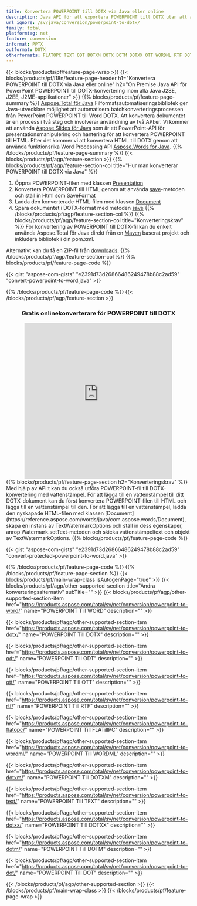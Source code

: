```yaml
---
title: Konvertera POWERPOINT till DOTX via Java eller online
description: Java API för att exportera POWERPOINT till DOTX utan att använda Microsoft Word eller PowerPoint eller online. Testa gratis POT till CSV online-omvandlare snabbt innan du integrerar koden. eller med gratis Online Converter
url_ignore: /sv/java/conversion/powerpoint-to-dotx/
family: total
platformtag: net
feature: conversion
informat: PPTX
outformat: DOTX
otherformats: FLATOPC TEXT ODT DOTXM DOTX DOTM DOTXX OTT WORDML RTF DOT WORD
---
```

{{< blocks/products/pf/feature-page-wrap >}}
{{< blocks/products/pf/i18n/feature-page-header h1="Konvertera POWERPOINT till DOTX via Java eller online" h2="On Premise Java API för PowerPoint POWERPOINT till DOTX-konvertering inom alla Java J2SE, J2EE, J2ME-applikationer" >}}
{{% blocks/products/pf/feature-page-summary %}}
[Aspose.Total för Java](https://products.aspose.com/total/java/) Filformatsautomatiseringsbibliotek ger Java-utvecklare möjlighet att automatisera batchkonverteringsprocessen från PowerPoint POWERPOINT till Word DOTX. Att konvertera dokumentet är en process i två steg och involverar användning av två API:er. Vi kommer att använda [Aspose.Slides för Java](https://products.aspose.com/slides/java/) som är ett PowerPoint-API för presentationsmanipulering och hantering för att konvertera POWERPOINT till HTML. Efter det kommer vi att konvertera HTML till DOTX genom att använda funktionsrika Word Processing API [Aspose.Words for Java](https://products.aspose.com/words/java/).
{{% /blocks/products/pf/feature-page-summary  %}}
{{< blocks/products/pf/agp/feature-section >}}
{{% blocks/products/pf/agp/feature-section-col title="Hur man konverterar POWERPOINT till DOTX via Java" %}}
1. Öppna POWERPOINT-filen med klassen [Presentation](https://reference.aspose.com/slides/java/com.aspose.slides/Presentation)
2. Konvertera POWERPOINT till HTML genom att använda [save](https://reference.aspose.com/slides/java/com.aspose.slides/Presentation#save-java.lang.String-int-com.aspose.slides.ISaveOptions-)-metoden och ställ in Html som SaveFormat
3. Ladda den konverterade HTML-filen med klassen [Document](https://reference.aspose.com/words/java/com.aspose.words/Document)
4. Spara dokumentet i DOTX-format med metoden [save](https://reference.aspose.com/words/java/com.aspose.words/Document#save(java.lang.String,int))
{{% /blocks/products/pf/agp/feature-section-col %}}
{{% blocks/products/pf/agp/feature-section-col title="Konverteringskrav" %}}
För konvertering av POWERPOINT till DOTX-fil kan du enkelt använda Aspose.Total för Java direkt från en [Maven](https://releases.aspose.com/total/java/) baserat projekt och inkludera bibliotek i din pom.xml.

Alternativt kan du få en ZIP-fil från [downloads](https://releases.aspose.comtotal/java).
{{% /blocks/products/pf/agp/feature-section-col %}}
{{% blocks/products/pf/feature-page-code %}}

{{< gist "aspose-com-gists" "e2391d73d26866486249478b88c2ad59" "convert-powerpoint-to-word.java" >}}


{{% /blocks/products/pf/feature-page-code %}}
{{< /blocks/products/pf/agp/feature-section >}}
<div class="container-fluid agp-content bg-white aboutfile box-1 vh100 section nopbtm">
<div class=container>
<div class=row>
<div class="demobox tc col-md-12 padding-0" align="center">

<h3>Gratis onlinekonverterare för POWERPOINT till DOTX</h3>

<iframe style="border: none; height: 426px;" scrolling="no" src="https://total-conversion-app-65z5r2lp.qa.k8s.dynabic.com/?to=dotx&from=pptx" id="child-iframe" width="80%"></iframe>

</div></div>
</div></div>
{{% blocks/products/pf/feature-page-section  h2="Konverteringskrav" %}}
Med hjälp av API:t kan du också utföra POWERPOINT-fil till DOTX-konvertering med vattenstämpel. För att lägga till en vattenstämpel till ditt DOTX-dokument kan du först konvertera POWERPOINT-filen till HTML och lägga till en vattenstämpel till den. För att lägga till en vattenstämpel, ladda den nyskapade HTML-filen med klassen [Document](https://reference.aspose.com/words/java/com.aspose.words/Document), skapa en instans av TextWatermarkOptions och ställ in dess egenskaper, anrop Watermark.setText-metoden och skicka vattenstämpeltext och objekt av TextWatermarkOptions.  
{{% blocks/products/pf/feature-page-code %}}

{{< gist "aspose-com-gists" "e2391d73d26866486249478b88c2ad59" "convert-protected-powerpoint-to-word.java" >}}

{{% /blocks/products/pf/feature-page-code  %}}
{{% /blocks/products/pf/feature-page-section %}}
{{< blocks/products/pf/main-wrap-class isAutogenPage="true" >}}
{{< blocks/products/pf/agp/other-supported-section title="Andra konverteringsalternativ" subTitle="" >}}
{{< blocks/products/pf/agp/other-supported-section-item href="https://products.aspose.com/total/sv/net/conversion/powerpoint-to-word/" name="POWERPOINT Till WORD" description="" >}}

{{< blocks/products/pf/agp/other-supported-section-item href="https://products.aspose.com/total/sv/net/conversion/powerpoint-to-dotx/" name="POWERPOINT Till DOTX" description="" >}}

{{< blocks/products/pf/agp/other-supported-section-item href="https://products.aspose.com/total/sv/net/conversion/powerpoint-to-odt/" name="POWERPOINT Till ODT" description="" >}}

{{< blocks/products/pf/agp/other-supported-section-item href="https://products.aspose.com/total/sv/net/conversion/powerpoint-to-ott/" name="POWERPOINT Till OTT" description="" >}}

{{< blocks/products/pf/agp/other-supported-section-item href="https://products.aspose.com/total/sv/net/conversion/powerpoint-to-rtf/" name="POWERPOINT Till RTF" description="" >}}

{{< blocks/products/pf/agp/other-supported-section-item href="https://products.aspose.com/total/sv/net/conversion/powerpoint-to-flatopc/" name="POWERPOINT Till FLATillPC" description="" >}}

{{< blocks/products/pf/agp/other-supported-section-item href="https://products.aspose.com/total/sv/net/conversion/powerpoint-to-wordml/" name="POWERPOINT Till WORDML" description="" >}}

{{< blocks/products/pf/agp/other-supported-section-item href="https://products.aspose.com/total/sv/net/conversion/powerpoint-to-dotxm/" name="POWERPOINT Till DOTXM" description="" >}}

{{< blocks/products/pf/agp/other-supported-section-item href="https://products.aspose.com/total/sv/net/conversion/powerpoint-to-text/" name="POWERPOINT Till TEXT" description="" >}}

{{< blocks/products/pf/agp/other-supported-section-item href="https://products.aspose.com/total/sv/net/conversion/powerpoint-to-dotxx/" name="POWERPOINT Till DOTXX" description="" >}}

{{< blocks/products/pf/agp/other-supported-section-item href="https://products.aspose.com/total/sv/net/conversion/powerpoint-to-dotm/" name="POWERPOINT Till DOTM" description="" >}}

{{< blocks/products/pf/agp/other-supported-section-item href="https://products.aspose.com/total/sv/net/conversion/powerpoint-to-dot/" name="POWERPOINT Till DOT" description="" >}}


{{< /blocks/products/pf/agp/other-supported-section >}}
{{< /blocks/products/pf/main-wrap-class >}}
{{< /blocks/products/pf/feature-page-wrap >}}
